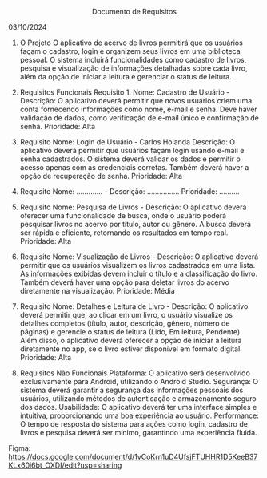 <p align="center">
Documento de Requisitos

03/10/2024
  
  1. O Projeto 
O aplicativo de acervo de livros permitirá que os usuários façam o cadastro, login e organizem seus livros em uma
biblioteca pessoal. O sistema incluirá funcionalidades como cadastro de livros, pesquisa e visualização de
informações detalhadas sobre cada livro, além
da opção de iniciar a leitura e gerenciar o status de leitura.

  3. Requisitos Funcionais
Requisito 1:
Nome: Cadastro de Usuário -
Descrição: O aplicativo deverá permitir que novos usuários criem uma conta fornecendo informações como nome, e-mail e senha.
Deve haver validação de dados, como verificação de e-mail único e confirmação de senha.
Prioridade: Alta

  2. Requisito 
Nome: Login de Usuário - Carlos Holanda
Descrição: O aplicativo deverá permitir que usuários façam login usando e-mail e senha cadastrados. O sistema deverá validar 
os dados e permitir o acesso apenas com as credenciais corretas. Também deverá haver a opção de recuperação de senha.
Prioridade: Alta

  3. Requisito 
Nome: ............. -
Descrição: ................
Prioridade: ..........

  4. Requisito
Nome: Pesquisa de Livros -
Descrição: O aplicativo deverá oferecer uma funcionalidade de busca, onde o usuário poderá pesquisar livros no acervo por título,
autor ou gênero. A busca deverá ser rápida e eficiente, retornando os resultados em tempo real.
Prioridade: Alta

  6. Requisito
Nome: Visualização de Livros -
Descrição: O aplicativo deverá permitir que os usuários visualizem os livros cadastrados em uma lista. As informações exibidas
devem incluir o título e a classificação do livro. Também deverá haver uma opção para deletar livros do acervo diretamente na
visualização.
Prioridade: Média

  8. Requisito
Nome: Detalhes e Leitura de Livro -
Descrição: O aplicativo deverá permitir que, ao clicar em um livro, o usuário visualize os detalhes completos
(título, autor, descrição, gênero, número de páginas) e gerencie o status de leitura (Lido, Em leitura, Pendente).
Além disso, o aplicativo deverá oferecer a opção de iniciar a leitura diretamente no app, se o livro estiver
disponível em formato digital.
Prioridade: Alta

3. Requisitos Não Funcionais
Plataforma: O aplicativo será desenvolvido exclusivamente para Android, utilizando o Android Studio.
Segurança: O sistema deverá garantir a segurança das informações pessoais dos usuários, utilizando métodos de autenticação e armazenamento seguro dos dados.
Usabilidade: O aplicativo deverá ter uma interface simples e intuitiva, proporcionando uma boa experiência ao usuário.
Performance: O tempo de resposta do sistema para ações como login, cadastro de livros e pesquisa deverá ser mínimo, garantindo uma experiência fluida.

Figma: https://docs.google.com/document/d/1vCoKrn1uD4UfsjFTUHHR1D5KeeB37KLx60i6bt_OXDI/edit?usp=sharing

</p>
